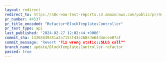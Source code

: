 ```yaml
---
layout: redirect
redirect_to: https://a8c-woo-test-reports.s3.amazonaws.com/public/pr/44537/api/index.html
pr_number: 44537
pr_title_encoded: "Refactor+BlockTemplatesController"
pr_test_type: api
last_published: "2024-02-27 12:02:44 +0000"
commit_sha: 13268839381a2e7153f43e2688de64d4ecee87af
commit_message: "Revert "Fix wrong static::SLUG call""
branch_name: update/BlockTemplatesController-refactor
passed: true
---
```

